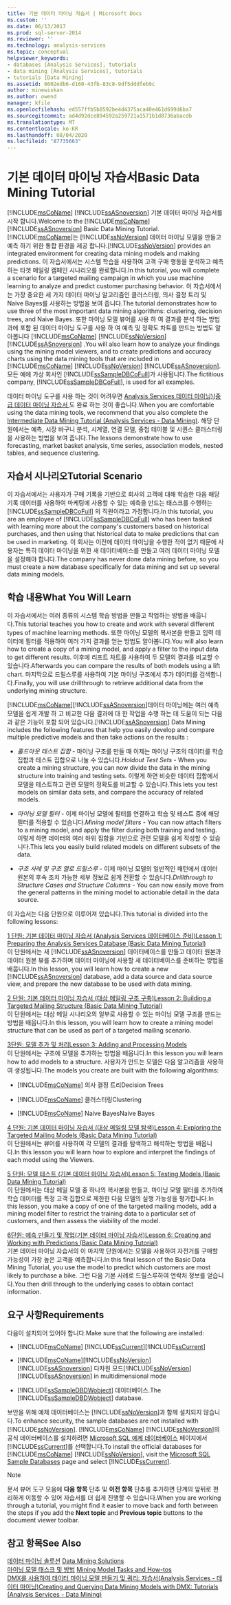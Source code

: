 ```yaml
---
title: 기본 데이터 마이닝 자습서 | Microsoft Docs
ms.custom: ''
ms.date: 06/13/2017
ms.prod: sql-server-2014
ms.reviewer: ''
ms.technology: analysis-services
ms.topic: conceptual
helpviewer_keywords:
- databases [Analysis Services], tutorials
- data mining [Analysis Services], tutorials
- tutorials [Data Mining]
ms.assetid: 6602edb6-d160-43fb-83c8-9df5dddfeb9c
author: minewiskan
ms.author: owend
manager: kfile
ms.openlocfilehash: ed557ffb5b8592be4d4375aca40e461d699d6ba7
ms.sourcegitcommit: ad4d92dce894592a259721a1571b1d8736abacdb
ms.translationtype: MT
ms.contentlocale: ko-KR
ms.lasthandoff: 08/04/2020
ms.locfileid: "87735663"
---
```

# <a name="basic-data-mining-tutorial"></a><span data-ttu-id="9e9f6-102">기본 데이터 마이닝 자습서</span><span class="sxs-lookup"><span data-stu-id="9e9f6-102">Basic Data Mining Tutorial</span></span>
  <span data-ttu-id="9e9f6-103">[!INCLUDE[msCoName](../includes/msconame-md.md)] [!INCLUDE[ssASnoversion](../includes/ssasnoversion-md.md)] 기본 데이터 마이닝 자습서를 시작 합니다.</span><span class="sxs-lookup"><span data-stu-id="9e9f6-103">Welcome to the [!INCLUDE[msCoName](../includes/msconame-md.md)] [!INCLUDE[ssASnoversion](../includes/ssasnoversion-md.md)] Basic Data Mining Tutorial.</span></span> [!INCLUDE[msCoName](../includes/msconame-md.md)]<span data-ttu-id="9e9f6-104">는 [!INCLUDE[ssNoVersion](../includes/ssnoversion-md.md)] 데이터 마이닝 모델을 만들고 예측 하기 위한 통합 환경을 제공 합니다.</span><span class="sxs-lookup"><span data-stu-id="9e9f6-104">[!INCLUDE[ssNoVersion](../includes/ssnoversion-md.md)] provides an integrated environment for creating data mining models and making predictions.</span></span> <span data-ttu-id="9e9f6-105">이 자습서에서는 시스템 학습을 사용하여 고객 구매 행동을 분석하고 예측하는 타겟 메일링 캠페인 시나리오를 완료합니다.</span><span class="sxs-lookup"><span data-stu-id="9e9f6-105">In this tutorial, you will complete a scenario for a targeted mailing campaign in which you use machine learning to analyze and predict customer purchasing behavior.</span></span> <span data-ttu-id="9e9f6-106">이 자습서에서는 가장 중요한 세 가지 데이터 마이닝 알고리즘인 클러스터링, 의사 결정 트리 및 Naive Bayes를 사용하는 방법을 보여 줍니다.</span><span class="sxs-lookup"><span data-stu-id="9e9f6-106">The tutorial demonstrates how to use three of the most important data mining algorithms: clustering, decision trees, and Naive Bayes.</span></span> <span data-ttu-id="9e9f6-107">또한 마이닝 모델 뷰어를 사용 하 여 결과를 분석 하는 방법과에 포함 된 데이터 마이닝 도구를 사용 하 여 예측 및 정확도 차트를 만드는 방법도 알아봅니다 [!INCLUDE[msCoName](../includes/msconame-md.md)] [!INCLUDE[ssNoVersion](../includes/ssnoversion-md.md)] [!INCLUDE[ssASnoversion](../includes/ssasnoversion-md.md)] .</span><span class="sxs-lookup"><span data-stu-id="9e9f6-107">You will also learn how to analyze your findings using the mining model viewers, and to create predictions and accuracy charts using the data mining tools that are included in [!INCLUDE[msCoName](../includes/msconame-md.md)] [!INCLUDE[ssNoVersion](../includes/ssnoversion-md.md)] [!INCLUDE[ssASnoversion](../includes/ssasnoversion-md.md)].</span></span> <span data-ttu-id="9e9f6-108">모든 예에 가상 회사인 [!INCLUDE[ssSampleDBCoFull](../includes/sssampledbcofull-md.md)]가 사용됩니다.</span><span class="sxs-lookup"><span data-stu-id="9e9f6-108">The fictitious company, [!INCLUDE[ssSampleDBCoFull](../includes/sssampledbcofull-md.md)], is used for all examples.</span></span>  
  
 <span data-ttu-id="9e9f6-109">데이터 마이닝 도구를 사용 하는 것이 어려우면 [Analysis Services 데이터 마이닝&#41;&#40;중급 데이터 마이닝 자습서 ](../../2014/tutorials/intermediate-data-mining-tutorial-analysis-services-data-mining.md)도 완료 하는 것이 좋습니다.</span><span class="sxs-lookup"><span data-stu-id="9e9f6-109">When you are comfortable using the data mining tools, we recommend that you also complete the [Intermediate Data Mining Tutorial &#40;Analysis Services - Data Mining&#41;](../../2014/tutorials/intermediate-data-mining-tutorial-analysis-services-data-mining.md).</span></span> <span data-ttu-id="9e9f6-110">해당 단원에서는 예측, 시장 바구니 분석, 시계열, 연결 모델, 중첩 테이블 및 시퀀스 클러스터링을 사용하는 방법을 보여 줍니다.</span><span class="sxs-lookup"><span data-stu-id="9e9f6-110">The lessons demonstrate how to use forecasting, market basket analysis, time series, association models, nested tables, and sequence clustering.</span></span>  
  
## <a name="tutorial-scenario"></a><span data-ttu-id="9e9f6-111">자습서 시나리오</span><span class="sxs-lookup"><span data-stu-id="9e9f6-111">Tutorial Scenario</span></span>  
 <span data-ttu-id="9e9f6-112">이 자습서에서는 사용자가 구매 기록을 기반으로 회사의 고객에 대해 학습한 다음 해당 기록 데이터를 사용하여 마케팅에 사용할 수 있는 예측을 만드는 태스크를 수행하는 [!INCLUDE[ssSampleDBCoFull](../includes/sssampledbcofull-md.md)] 의 직원이라고 가정합니다.</span><span class="sxs-lookup"><span data-stu-id="9e9f6-112">In this tutorial, you are an employee of [!INCLUDE[ssSampleDBCoFull](../includes/sssampledbcofull-md.md)] who has been tasked with learning more about the company's customers based on historical purchases, and then using that historical data to make predictions that can be used in marketing.</span></span> <span data-ttu-id="9e9f6-113">이 회사는 이전에 데이터 마이닝을 수행한 적이 없기 때문에 사용자는 특히 데이터 마이닝을 위한 새 데이터베이스를 만들고 여러 데이터 마이닝 모델을 설정해야 합니다.</span><span class="sxs-lookup"><span data-stu-id="9e9f6-113">The company has never done data mining before, so you must create a new database specifically for data mining and set up several data mining models.</span></span>  
  
## <a name="what-you-will-learn"></a><span data-ttu-id="9e9f6-114">학습 내용</span><span class="sxs-lookup"><span data-stu-id="9e9f6-114">What You Will Learn</span></span>  
 <span data-ttu-id="9e9f6-115">이 자습서에서는 여러 종류의 시스템 학습 방법을 만들고 작업하는 방법을 배웁니다.</span><span class="sxs-lookup"><span data-stu-id="9e9f6-115">This tutorial teaches you how to create and work with several different types of machine learning methods.</span></span> <span data-ttu-id="9e9f6-116">또한 마이닝 모델의 복사본을 만들고 입력 데이터에 필터를 적용하여 여러 가지 결과를 얻는 방법도 알아봅니다.</span><span class="sxs-lookup"><span data-stu-id="9e9f6-116">You will also learn how to create a copy of a mining model, and apply a filter to the input data to get different results.</span></span> <span data-ttu-id="9e9f6-117">이후에 리프트 차트를 사용하여 두 모델의 결과를 비교할 수 있습니다.</span><span class="sxs-lookup"><span data-stu-id="9e9f6-117">Afterwards you can compare the results of both models using a lift chart.</span></span> <span data-ttu-id="9e9f6-118">마지막으로 드릴스루를 사용하여 기본 마이닝 구조에서 추가 데이터를 검색합니다.</span><span class="sxs-lookup"><span data-stu-id="9e9f6-118">Finally, you will use drillthrough to retrieve additional data from the underlying mining structure.</span></span>  
  
 [!INCLUDE[msCoName](../includes/msconame-md.md)]<span data-ttu-id="9e9f6-119">[!INCLUDE[ssASnoversion](../includes/ssasnoversion-md.md)]데이터 마이닝에는 여러 예측 모델을 쉽게 개발 하 고 비교한 다음 결과에 대 한 작업을 수행 하는 데 도움이 되는 다음과 같은 기능이 포함 되어 있습니다.</span><span class="sxs-lookup"><span data-stu-id="9e9f6-119">[!INCLUDE[ssASnoversion](../includes/ssasnoversion-md.md)] Data Mining includes the following features that help you easily develop and compare multiple predictive models and then take actions on the results :</span></span>  
  
-   <span data-ttu-id="9e9f6-120">*홀드아웃 테스트 집합 -* 마이닝 구조를 만들 때 이제는 마이닝 구조의 데이터를 학습 집합과 테스트 집합으로 나눌 수 있습니다.</span><span class="sxs-lookup"><span data-stu-id="9e9f6-120">*Holdout Test Sets -* When you create a mining structure, you can now divide the data in the mining structure into training and testing sets.</span></span> <span data-ttu-id="9e9f6-121">이렇게 하면 비슷한 데이터 집합에서 모델을 테스트하고 관련 모델의 정확도를 비교할 수 있습니다.</span><span class="sxs-lookup"><span data-stu-id="9e9f6-121">This lets you test models on similar data sets, and compare the accuracy of related models.</span></span>  
  
-   <span data-ttu-id="9e9f6-122">*마이닝 모델 필터 -* 이제 마이닝 모델에 필터를 연결하고 학습 및 테스트 중에 해당 필터를 적용할 수 있습니다.</span><span class="sxs-lookup"><span data-stu-id="9e9f6-122">*Mining model filters -* You can now attach filters to a mining model, and apply the filter during both training and testing.</span></span> <span data-ttu-id="9e9f6-123">이렇게 하면 데이터의 여러 하위 집합을 기반으로 관련 모델을 쉽게 작성할 수 있습니다.</span><span class="sxs-lookup"><span data-stu-id="9e9f6-123">This lets you easily build related models on different subsets of the data.</span></span>  
  
-   <span data-ttu-id="9e9f6-124">*구조 사례 및 구조 열로 드릴스루 -* 이제 마이닝 모델의 일반적인 패턴에서 데이터 원본의 후속 조치 가능한 세부 정보로 쉽게 전환할 수 있습니다.</span><span class="sxs-lookup"><span data-stu-id="9e9f6-124">*Drillthrough to Structure Cases and Structure Columns -* You can now easily move from the general patterns in the mining model to actionable detail in the data source.</span></span>  
  
 <span data-ttu-id="9e9f6-125">이 자습서는 다음 단원으로 이루어져 있습니다.</span><span class="sxs-lookup"><span data-stu-id="9e9f6-125">This tutorial is divided into the following lessons:</span></span>  
  
 [<span data-ttu-id="9e9f6-126">1 단원: 기본 데이터 마이닝 자습서 &#40;Analysis Services 데이터베이스 준비&#41;</span><span class="sxs-lookup"><span data-stu-id="9e9f6-126">Lesson 1: Preparing the Analysis Services Database &#40;Basic Data Mining Tutorial&#41;</span></span>](../../2014/tutorials/lesson-1-preparing-the-analysis-services-database-basic-data-mining-tutorial.md)  
 <span data-ttu-id="9e9f6-127">이 단원에서는 새 [!INCLUDE[ssASnoversion](../includes/ssasnoversion-md.md)] 데이터베이스를 만들고 데이터 원본과 데이터 원본 뷰를 추가하며 데이터 마이닝에 사용할 새 데이터베이스를 준비하는 방법을 배웁니다.</span><span class="sxs-lookup"><span data-stu-id="9e9f6-127">In this lesson, you will learn how to create a new [!INCLUDE[ssASnoversion](../includes/ssasnoversion-md.md)] database, add a data source and data source view, and prepare the new database to be used with data mining.</span></span>  
  
 [<span data-ttu-id="9e9f6-128">2 단원: 기본 데이터 마이닝 자습서 &#40;대상 메일링 구조 구축&#41;</span><span class="sxs-lookup"><span data-stu-id="9e9f6-128">Lesson 2: Building a Targeted Mailing Structure &#40;Basic Data Mining Tutorial&#41;</span></span>](../../2014/tutorials/lesson-2-building-a-targeted-mailing-structure-basic-data-mining-tutorial.md)  
 <span data-ttu-id="9e9f6-129">이 단원에서는 대상 메일 시나리오의 일부로 사용할 수 있는 마이닝 모델 구조를 만드는 방법을 배웁니다.</span><span class="sxs-lookup"><span data-stu-id="9e9f6-129">In this lesson, you will learn how to create a mining model structure that can be used as part of a targeted mailing scenario.</span></span>  
  
 [<span data-ttu-id="9e9f6-130">3단원: 모델 추가 및 처리</span><span class="sxs-lookup"><span data-stu-id="9e9f6-130">Lesson 3: Adding and Processing Models</span></span>](../../2014/tutorials/lesson-3-adding-and-processing-models.md)  
 <span data-ttu-id="9e9f6-131">이 단원에서는 구조에 모델을 추가하는 방법을 배웁니다.</span><span class="sxs-lookup"><span data-stu-id="9e9f6-131">In this lesson you will learn how to add models to a structure.</span></span> <span data-ttu-id="9e9f6-132">사용자가 만드는 모델은 다음 알고리즘을 사용하여 생성됩니다.</span><span class="sxs-lookup"><span data-stu-id="9e9f6-132">The models you create are built with the following algorithms:</span></span>  
  
-   [!INCLUDE[msCoName](../includes/msconame-md.md)] <span data-ttu-id="9e9f6-133">의사 결정 트리</span><span class="sxs-lookup"><span data-stu-id="9e9f6-133">Decision Trees</span></span>  
  
-   [!INCLUDE[msCoName](../includes/msconame-md.md)] <span data-ttu-id="9e9f6-134">클러스터링</span><span class="sxs-lookup"><span data-stu-id="9e9f6-134">Clustering</span></span>  
  
-   [!INCLUDE[msCoName](../includes/msconame-md.md)] <span data-ttu-id="9e9f6-135">Naive Bayes</span><span class="sxs-lookup"><span data-stu-id="9e9f6-135">Naive Bayes</span></span>  
  
 [<span data-ttu-id="9e9f6-136">4 단원: 기본 데이터 마이닝 자습서 &#40;대상 메일링 모델 탐색&#41;</span><span class="sxs-lookup"><span data-stu-id="9e9f6-136">Lesson 4: Exploring the Targeted Mailing Models &#40;Basic Data Mining Tutorial&#41;</span></span>](../../2014/tutorials/lesson-4-exploring-the-targeted-mailing-models-basic-data-mining-tutorial.md)  
 <span data-ttu-id="9e9f6-137">이 단원에서는 뷰어를 사용하여 각 모델의 결과를 탐색하고 해석하는 방법을 배웁니다.</span><span class="sxs-lookup"><span data-stu-id="9e9f6-137">In this lesson you will learn how to explore and interpret the findings of each model using the Viewers.</span></span>  
  
 [<span data-ttu-id="9e9f6-138">5 단원: 모델 테스트 &#40;기본 데이터 마이닝 자습서&#41;</span><span class="sxs-lookup"><span data-stu-id="9e9f6-138">Lesson 5: Testing Models &#40;Basic Data Mining Tutorial&#41;</span></span>](../../2014/tutorials/lesson-5-testing-models-basic-data-mining-tutorial.md)  
 <span data-ttu-id="9e9f6-139">이 단원에서는 대상 메일 모델 중 하나의 복사본을 만들고, 마이닝 모델 필터를 추가하여 학습 데이터를 특정 고객 집합으로 제한한 다음 모델의 실행 가능성을 평가합니다.</span><span class="sxs-lookup"><span data-stu-id="9e9f6-139">In this lesson, you make a copy of one of the targeted mailing models, add a mining model filter to restrict the training data to a particular set of customers, and then assess the viability of the model.</span></span>  
  
 [<span data-ttu-id="9e9f6-140">6단원: 예측 만들기 및 작업&#40;기본 데이터 마이닝 자습서&#41;</span><span class="sxs-lookup"><span data-stu-id="9e9f6-140">Lesson 6: Creating and Working with Predictions &#40;Basic Data Mining Tutorial&#41;</span></span>](../../2014/tutorials/lesson-6-creating-and-working-with-predictions-basic-data-mining-tutorial.md)  
 <span data-ttu-id="9e9f6-141">기본 데이터 마이닝 자습서의 이 마지막 단원에서는 모델을 사용하여 자전거를 구매할 가능성이 가장 높은 고객을 예측합니다.</span><span class="sxs-lookup"><span data-stu-id="9e9f6-141">In this final lesson of the Basic Data Mining Tutorial, you use the model to predict which customers are most likely to purchase a bike.</span></span> <span data-ttu-id="9e9f6-142">그런 다음 기본 사례로 드릴스루하여 연락처 정보를 얻습니다.</span><span class="sxs-lookup"><span data-stu-id="9e9f6-142">You then drill through to the underlying cases to obtain contact information.</span></span>  
  
## <a name="requirements"></a><span data-ttu-id="9e9f6-143">요구 사항</span><span class="sxs-lookup"><span data-stu-id="9e9f6-143">Requirements</span></span>  
 <span data-ttu-id="9e9f6-144">다음이 설치되어 있어야 합니다.</span><span class="sxs-lookup"><span data-stu-id="9e9f6-144">Make sure that the following are installed:</span></span>  
  
-   [!INCLUDE[msCoName](../includes/msconame-md.md)] <span data-ttu-id="9e9f6-145">[!INCLUDE[ssCurrent](../includes/sscurrent-md.md)]</span><span class="sxs-lookup"><span data-stu-id="9e9f6-145">[!INCLUDE[ssCurrent](../includes/sscurrent-md.md)]</span></span>  
  
-   [!INCLUDE[msCoName](../includes/msconame-md.md)]<span data-ttu-id="9e9f6-146">[!INCLUDE[ssNoVersion](../includes/ssnoversion-md.md)] [!INCLUDE[ssASnoversion](../includes/ssasnoversion-md.md)] 다차원 모드</span><span class="sxs-lookup"><span data-stu-id="9e9f6-146">[!INCLUDE[ssNoVersion](../includes/ssnoversion-md.md)] [!INCLUDE[ssASnoversion](../includes/ssasnoversion-md.md)] in multidimensional mode</span></span>  
  
-   <span data-ttu-id="9e9f6-147">[!INCLUDE[ssSampleDBDWobject](../includes/sssampledbdwobject-md.md)] 데이터베이스.</span><span class="sxs-lookup"><span data-stu-id="9e9f6-147">The [!INCLUDE[ssSampleDBDWobject](../includes/sssampledbdwobject-md.md)] database.</span></span>  
  
 <span data-ttu-id="9e9f6-148">보안을 위해 예제 데이터베이스는 [!INCLUDE[ssNoVersion](../includes/ssnoversion-md.md)]과 함께 설치되지 않습니다.</span><span class="sxs-lookup"><span data-stu-id="9e9f6-148">To enhance security, the sample databases are not installed with [!INCLUDE[ssNoVersion](../includes/ssnoversion-md.md)].</span></span> <span data-ttu-id="9e9f6-149">[!INCLUDE[msCoName](../includes/msconame-md.md)] [!INCLUDE[ssNoVersion](../includes/ssnoversion-md.md)]의 공식 데이터베이스를 설치하려면 [Microsoft SQL 예제 데이터베이스](https://go.microsoft.com/fwlink/?LinkId=88417) 페이지에서 [!INCLUDE[ssCurrent](../includes/sscurrent-md.md)]를 선택합니다.</span><span class="sxs-lookup"><span data-stu-id="9e9f6-149">To install the official databases for [!INCLUDE[msCoName](../includes/msconame-md.md)] [!INCLUDE[ssNoVersion](../includes/ssnoversion-md.md)], visit the [Microsoft SQL Sample Databases](https://go.microsoft.com/fwlink/?LinkId=88417) page and select [!INCLUDE[ssCurrent](../includes/sscurrent-md.md)].</span></span>  
  
> [!NOTE]  
>  <span data-ttu-id="9e9f6-150"> 문서 뷰어 도구 모음에 **다음 항목** 단추 및 **이전 항목** 단추를 추가하면 단계의 앞뒤로 편리하게 이동할 수 있어 자습서를 더 쉽게 진행할 수 있습니다.</span><span class="sxs-lookup"><span data-stu-id="9e9f6-150">When you are working through a tutorial, you might find it easier to move back and forth between the steps if you add the **Next topic** and **Previous topic** buttons to the document viewer toolbar.</span></span>  
  
## <a name="see-also"></a><span data-ttu-id="9e9f6-151">참고 항목</span><span class="sxs-lookup"><span data-stu-id="9e9f6-151">See Also</span></span>  
 <span data-ttu-id="9e9f6-152">[데이터 마이닝 솔루션](../../2014/analysis-services/data-mining/data-mining-solutions.md) </span><span class="sxs-lookup"><span data-stu-id="9e9f6-152">[Data Mining Solutions](../../2014/analysis-services/data-mining/data-mining-solutions.md) </span></span>  
 <span data-ttu-id="9e9f6-153">[마이닝 모델 태스크 및 방법](../../2014/analysis-services/data-mining/mining-model-tasks-and-how-tos.md) </span><span class="sxs-lookup"><span data-stu-id="9e9f6-153">[Mining Model Tasks and How-tos](../../2014/analysis-services/data-mining/mining-model-tasks-and-how-tos.md) </span></span>  
 [<span data-ttu-id="9e9f6-154">DMX를 사용하여 데이터 마이닝 모델 만들기 및 쿼리: 자습서&#40;Analysis Services - 데이터 마이닝&#41;</span><span class="sxs-lookup"><span data-stu-id="9e9f6-154">Creating and Querying Data Mining Models with DMX: Tutorials &#40;Analysis Services - Data Mining&#41;</span></span>](../../2014/tutorials/create-query-data-mining-models-dmx-tutorials.md)  
  
  
